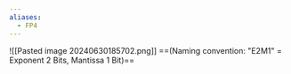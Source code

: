 ```yaml
---
aliases:
  - FP4
---
```

![[Pasted image 20240630185702.png]]
==(Naming convention: "E2M1" = Exponent 2 Bits, Mantissa 1 Bit)==

